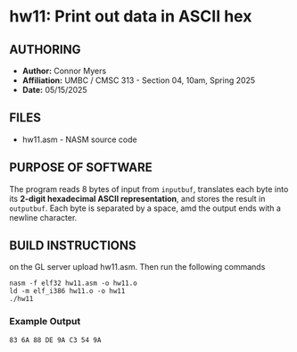 # hw11: Print out data in ASCII hex

## AUTHORING
- **Author:** Connor Myers
- **Affiliation:** UMBC / CMSC 313 - Section 04, 10am, Spring 2025
- **Date:** 05/15/2025

## FILES
- hw11.asm    - NASM source code

## PURPOSE OF SOFTWARE

The program reads 8 bytes of input from `inputbuf`, translates each byte into its **2-digit hexadecimal ASCII representation**, and stores the result in `outputbuf`.
Each byte is separated by a space, amd the output ends with a newline character.

## BUILD INSTRUCTIONS

on the GL server upload hw11.asm. Then run the following commands


    nasm -f elf32 hw11.asm -o hw11.o
    ld -m elf_i386 hw11.o -o hw11
    ./hw11

### Example Output

`83 6A 88 DE 9A C3 54 9A`
